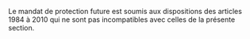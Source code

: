   
Le mandat de protection future est soumis aux dispositions des articles 1984 à 2010 qui ne sont pas incompatibles avec celles de la présente section.  

  
